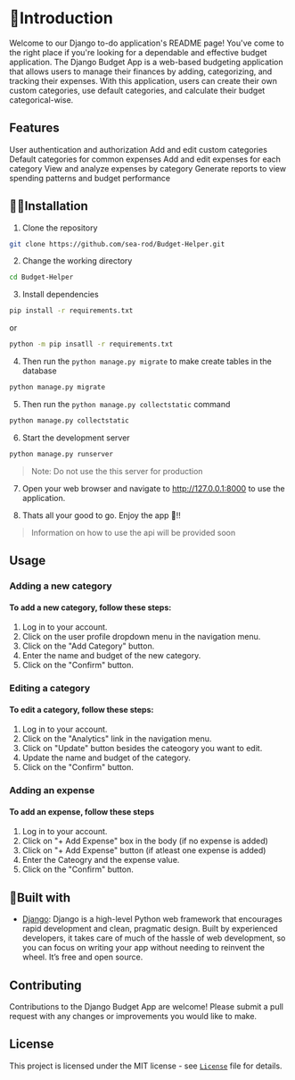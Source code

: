 # 👋Introduction
Welcome to our Django to-do application's README page! You've come to the right place if you're looking for a dependable and effective budget application. The Django Budget App is a web-based budgeting application that allows users to manage their finances by adding, categorizing, and tracking their expenses. With this application, users can create their own custom categories, use default categories, and calculate their budget categorical-wise.

## Features
User authentication and authorization
Add and edit custom categories
Default categories for common expenses
Add and edit expenses for each category
View and analyze expenses by category
Generate reports to view spending patterns and budget performance

## 🏃‍♂️Installation
1. Clone the repository

``` bash
git clone https://github.com/sea-rod/Budget-Helper.git
```
2. Change the working directory
```bash
cd Budget-Helper
```
3. Install dependencies
```bash
pip install -r requirements.txt
```
or
```bash
python -m pip insatll -r requirements.txt 
```
4. Then run the `python manage.py migrate` to make create tables in the database
```bash
python manage.py migrate
```
5. Then run the `python manage.py collectstatic` command
```bash
python manage.py collectstatic
```
6. Start the development server
```bash
python manage.py runserver
```
>Note: Do not use the this server for production

7. Open your web browser and navigate to http://127.0.0.1:8000 to use the application.

8. Thats all your good to go. Enjoy the app 💖!!

> Information on how to use the api will be provided soon


## Usage
### Adding a new category
#### To add a new category, follow these steps:

1. Log in to your account.
2. Click on the user profile dropdown menu in the navigation menu.
3. Click on the "Add Category" button.
4. Enter the name and budget of the new category.
5. Click on the "Confirm" button.

### Editing a category
#### To edit a category, follow these steps:

1. Log in to your account.
2. Click on the "Analytics" link in the navigation menu.
3. Click on "Update" button besides the cateogory you want to edit.
4. Update the name and budget of the category.
5. Click on the "Confirm" button.

### Adding an expense
#### To add an expense, follow these steps

1. Log in to your account.
2. Click on "+ Add Expense" box in the body (if no expense is added)  
3. Click on "+ Add Expense" button (if atleast one expense is added)
4. Enter the Cateogry and the expense value.
5. Click on the "Confirm" button.


## 🔨Built with
- [Django](https://www.djangoproject.com/): Django is a high-level Python web framework that encourages rapid development and clean, pragmatic design. Built by experienced developers, it takes care of much of the hassle of web development, so you can focus on writing your app without needing to reinvent the wheel. It’s free and open source.

## Contributing
Contributions to the Django Budget App are welcome! Please submit a pull request with any changes or improvements you would like to make.

## License
This project is licensed under the MIT license - see [`License`](LICENSE) file for details.